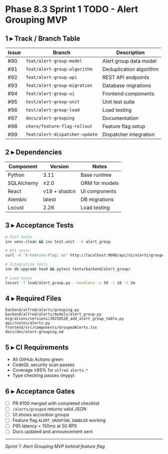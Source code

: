 # Phase 8.3 Sprint 1 TODO - Alert Grouping MVP

## 1 ▸ Track / Branch Table
| Issue | Branch | Description |
|-------|--------|-------------|
| #90 | `feat/alert-group-model` | Alert group data model |
| #91 | `feat/alert-group-algorithm` | Deduplication algorithm |
| #92 | `feat/alert-group-api` | REST API endpoints |
| #93 | `feat/alert-group-migration` | Database migrations |
| #94 | `feat/alert-group-ui` | Frontend components |
| #95 | `test/alert-group-unit` | Unit test suite |
| #96 | `test/alert-group-load` | Load testing |
| #97 | `docs/alert-grouping` | Documentation |
| #98 | `chore/feature-flag-rollout` | Feature flag setup |
| #99 | `feat/alert-dispatcher-update` | Dispatcher integration |

## 2 ▸ Dependencies
| Component | Version | Notes |
|-----------|---------|-------|
| Python | 3.11 | Base runtime |
| SQLAlchemy | ≥2.0 | ORM for models |
| React | v18 + shadcn | UI components |
| Alembic | latest | DB migrations |
| Locust | 2.26 | Load testing |

## 3 ▸ Acceptance Tests
```bash
# Unit tests
inv venv.clean && inv test.unit --k alert_group

# API tests
curl -H "X-Feature-Flag: on" http://localhost:9000/api/v1/alerts/grouped

# Integration tests
inv db.upgrade head && pytest tests/backend/alert_group/

# Load tests
locust -f load/alert_group.py --headless -u 50 -r 10 -t 2m
```

## 4 ▸ Required Files
```
backend/alfred/alerts/grouping.py
backend/alfred/alerts/models/alert_group.py
migrations/versions/20250520_add_alert_group_table.py
api/routes/alerts.py
frontend/src/components/GroupedAlerts.tsx
docs/dev/alert-grouping.md
```

## 5 ▸ CI Requirements
- All GitHub Actions green
- CodeQL security scan passes
- Coverage ≥85% for `alfred.alerts.*`
- Type checking passes (mypy)

## 6 ▸ Acceptance Gates
- [ ] PR #100 merged with completed checklist
- [ ] `/alerts/grouped` returns valid JSON
- [ ] UI shows accordion groups
- [ ] Feature flag `ALERT_GROUPING_ENABLED` working
- [ ] P95 latency < 150ms at 50 RPS
- [ ] Docs updated and announcement sent

---
*Sprint 1: Alert Grouping MVP behind feature flag*

